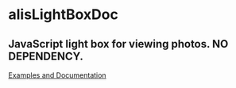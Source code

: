 # alisLightBoxDoc
## JavaScript light box for viewing photos. NO DEPENDENCY.
[Examples and Documentation](https://azad47808.github.io/alisLightBoxDoc)

